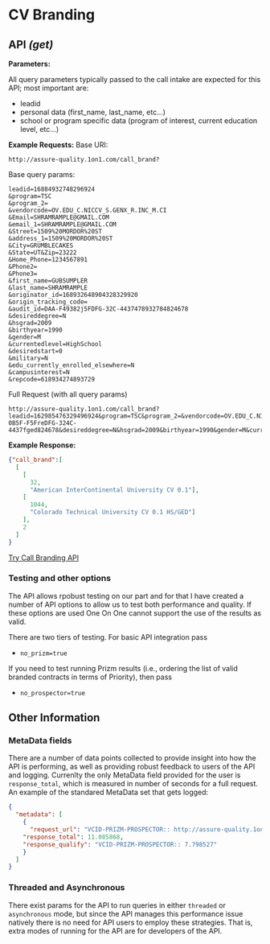# CV Branding

## API *(get)*

**Parameters:**

All query parameters typically passed to the call intake are expected for this API; most important are:

- leadid
- personal data (first\_name, last\_name, etc...)
- school or program specific data (program of interest, current education level, etc...)


**Example Requests:**
Base URI:
```
http://assure-quality.1on1.com/call_brand?
```

Base query params:
```
leadid=16884932748296924
&program=TSC
&program_2=
&vendorcode=OV.EDU_C.NICCV_S.GENX_R.INC_M.CI
&Email=SHRAMRAMPLE@GMAIL.COM
&email_1=SHRAMRAMPLE@GMAIL.COM
&Street=1509%20MORDOR%20ST
&address_1=1509%20MORDOR%20ST
&City=GRUMBLECAKES
&State=UT&Zip=23222
&Home_Phone=1234567891
&Phone2=
&Phone3=
&first_name=GUBSUMPLER
&last_name=SHRAMRAMPLE
&originator_id=168932648904328329920
&origin_tracking_code=
&audit_id=DAA-F49382j5FDFG-32C-4437478932784824678
&desireddegree=N
&hsgrad=2009
&birthyear=1990
&gender=M
&currentedlevel=HighSchool
&desiredstart=0
&military=N
&edu_currently_enrolled_elsewhere=N
&campusinterest=N
&repcode=618934274893729
```

Full Request (with all query params)
```
http://assure-quality.1on1.com/call_brand?leadid=162985476329496924&program=TSC&program_2=&vendorcode=OV.EDU_C.NICCV_S.GENX_R.INC_M.CI&Email=SHRAMRAMPLE@GMAIL.COM&email_1=SHRAMRAMPLE@GMAIL.COM&Street=1509%20MORDOR%20ST&address_1=1509%20MORDOR%20ST&City=GRUMBLECAKES&State=UT&Zip=23222&Home_Phone=1234567891&Phone2=&Phone3=&first_name=GUBSUMPLER&last_name=SHRAMRAMPLE&originator_id=1689326543548329920&origin_tracking_code=&audit_id=DtreAA-0B5F-F5FreDFG-324C-4437fged824678&desireddegree=N&hsgrad=2009&birthyear=1990&gender=M&currentedlevel=HighSchool&desiredstart=0&military=N&edu_currently_enrolled_elsewhere=N&campusinterest=N&repcode=3333333&
```

**Example Response:**


```json
{"call_brand":[
  [
    [
      32,
      "American InterContinental University CV 0.1"],
    [
      1044,
      "Colorado Technical University CV 0.1 HS/GED"]
    ],
    2
  ]
}
```

[Try Call Branding API](http://assure-quality.1on1.com/call_brand?no_prizm=true&no_leadid=true&leadid=162996924&status=Q&program=TSC&program_2=&vendorcode=OV.EDU_C.NICCV_S.GENX_R.INC_M.CI&Email=SHRAMRAMPLE@GMAIL.COM&email_1=SHRAMRAMPLE@GMAIL.COM&Street=1509%20MORDOR%20ST&address_1=1509%20MORDOR%20ST&City=GRUMBLECAKES&State=UT&Zip=23222&Home_Phone=1234567891&Phone2=&Phone3=&first_name=GUBSUMPLER&last_name=SHRAMRAMPLE&originator_id=168932648329920&origin_tracking_code=&audit_id=DAA-0B5F-F5FDFG-324C-4437824678&desireddegree=N&hsgrad=2009&birthyear=1990&gender=M&currentedlevel=HighSchool&desiredstart=0&military=N&edu_currently_enrolled_elsewhere=N&campusinterest=N&repcode=61729)

### Testing and other options
The API allows rpobust testing on our part and for that I have created a number of API options to allow us to test both performance and quality. If these options are used One On One cannot support the use of the results as valid.

There are two tiers of testing. For basic API integration pass 

- `no_prizm=true`

If you need to test running Prizm results (i.e., ordering the list of valid branded contracts in terms of Priority), then pass
- `no_prospector=true`

## Other Information
### MetaData fields
There are a number of data points collected to provide insight into how the API is performing, as well as providing robust feedback to users of the API and logging. Currenlty the only MetaData field provided for the user is `response_total`, which is measured in number of seconds for a full request. An example of the standared MetaData set that gets logged:

```json
{
  "metadata": [
    {
      "request_url": "VCID-PRIZM-PROSPECTOR:: http://assure-quality.1on1.com/call_brand?leadid=162954352543296924&program=TSC&program_2=&vendorcode=OV.EDU_C.NICCV_S.GENX_R.INC_M.CI&Email=SHRAMRAMPLE@GMAIL.COM&email_1=SHRAMRAMPLE@GMAIL.COM&Street=1509%20MORDOR%20ST&address_1=1509%20MORDOR%20ST&City=GRUMBLECAKES&State=UT&Zip=23222&Home_Phone=1234567891&Phone2=&Phone3=&first_name=GUBSUMPLER&last_name=SHRAMRAMPLE&originator_id=168932654325448329920&origin_tracking_code=&audit_id=D543AA-054fB5F-F5geFDFG-324C-44378rewt543224678&desireddegree=N&hsgrad=2009&birthyear=1990&gender=M&currentedlevel=HighSchool&desiredstart=0&military=N&edu_currently_enrolled_elsewhere=N&campusinterest=N&repcode=3333333&",
    "response_total": 11.085868,
    "response_qualify": "VCID-PRIZM-PROSPECTOR:: 7.798527"
    }
  ]
}
```

### Threaded and Asynchronous
There exist params for the API to run queries in either `threaded` or `asynchronous` mode, but since the API manages this performance issue natively there is no need for API users to employ these strategies. That is, extra modes of running for the API are for developers of the API.

